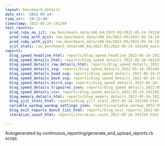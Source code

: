 ```yaml
---
layout: benchmark_details
date_str: '2022-05-24'
time_str: '19:12:49'
timestamp: 2022-05-24-191249
test_results:
  prod_ruby_no_jit: raw_benchmark_data/x86_64/2022-05/2022-05-24-191249_basic_benchmark_prod_ruby_no_jit.json
  prod_ruby_with_mjit: raw_benchmark_data/x86_64/2022-05/2022-05-24-191249_basic_benchmark_prod_ruby_with_mjit.json
  prod_ruby_with_yjit: raw_benchmark_data/x86_64/2022-05/2022-05-24-191249_basic_benchmark_prod_ruby_with_yjit.json
  yjit_stats: raw_benchmark_data/x86_64/2022-05/2022-05-24-191249_basic_benchmark_yjit_stats.json
reports:
  blog_speed_headline_html: reports/blog_speed_headline_2022-05-24-191249.html
  blog_speed_details_html: reports/blog_speed_details_2022-05-24-191249.html
  blog_speed_details_raw_details_html: reports/blog_speed_details_2022-05-24-191249.raw_details.html
  blog_speed_details_svg: reports/blog_speed_details_2022-05-24-191249.svg
  blog_speed_details_head_svg: reports/blog_speed_details_2022-05-24-191249.head.svg
  blog_speed_details_back_svg: reports/blog_speed_details_2022-05-24-191249.back.svg
  blog_speed_details_micro_svg: reports/blog_speed_details_2022-05-24-191249.micro.svg
  blog_speed_details_tripwires_json: reports/blog_speed_details_2022-05-24-191249.tripwires.json
  blog_speed_details_csv: reports/blog_speed_details_2022-05-24-191249.csv
  blog_memory_details_html: reports/blog_memory_details_2022-05-24-191249.html
  blog_yjit_stats_html: reports/blog_yjit_stats_2022-05-24-191249.html
  variable_warmup_warmup_settings_json: reports/variable_warmup_2022-05-24-191249.warmup_settings.json
  blog_exit_reports_bench_list_html: reports/blog_exit_reports_2022-05-24-191249.bench_list.html
  iteration_count_html: reports/iteration_count_2022-05-24-191249.html

---
```

Autogenerated by continuous_reporting/generate_and_upload_reports.rb script.
